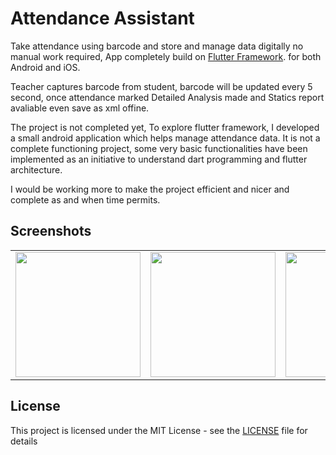 # Attendance Assistant


Take attendance using barcode and store and manage data digitally no manual work required,
App completely build on 
[Flutter Framework](https://flutter.io/).
for both Android and iOS.

Teacher captures barcode from student, barcode will be updated every 5 second, once attendance marked Detailed Analysis made and Statics report avaliable even save as xml offine.

The project is not completed yet, To explore flutter framework, I developed a small android application which helps manage attendance data. It is not a complete functioning project, some very basic functionalities have been implemented as an initiative to understand dart programming and flutter architecture.

I would be working more to make the project efficient and nicer and complete as and when time permits.

## Screenshots

<div style="text-align: center"><table><tr>
    <td style="text-align: center">
        <img src="https://raw.githubusercontent.com/sanattaori/attendance-assistant/master/screenshots/1.png" width="200" />
    </td>
    <td style="text-align: center">
        <img src="https://raw.githubusercontent.com/sanattaori/attendance-assistant/master/screenshots/3.png" width="200"/>
    </td>
    <td style="text-align: center">
        <img src="https://raw.githubusercontent.com/sanattaori/attendance-assistant/master/screenshots/4.png" width="200"/>
    </td>
    <td style="text-align: center">
        <img src="https://raw.githubusercontent.com/sanattaori/attendance-assistant/master/screenshots/5.png" width="200"/>
    </td>

</tr></table></div>


## License

This project is licensed under the MIT License - see the [LICENSE](LICENSE) file for details

